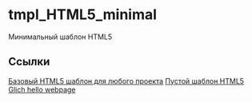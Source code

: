 # tmpl_HTML5_minimal
Минимальный шаблон HTML5

## Ссылки
[Базовый HTML5 шаблон для любого проекта](https://webformyself.com/bazovyj-html5-shablon-dlya-lyubogo-proekta/)
[Пустой шаблон HTML5](https://moonback.ru/page/html5-blank-template)
[Glich hello webpage](https://glitch.com/edit/#!/hello-webpage)

